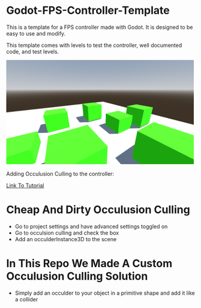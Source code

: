 # Godot-FPS-Controller-Template

This is a template for a FPS controller made with Godot. It is designed to be easy to use and modify.

This template comes with levels to test the controller, well documented code, and test levels.

<img src="git_images/first_stage.png" alt="First Level" width="500"/>

Adding Occulusion Culling to the controller:

[Link To Tutorial](https://www.youtube.com/watch?v=VBiBZBVxu1s)

# Cheap And Dirty Occulusion Culling
* Go to project settings and have advanced settings toggled on
* Go to occulsion culling and check the box
* Add an occulderInstance3D to the scene

# In This Repo We Made A Custom Occulusion Culling Solution
* Simply add an occulder to your object in a primitive shape and add it like a collider

